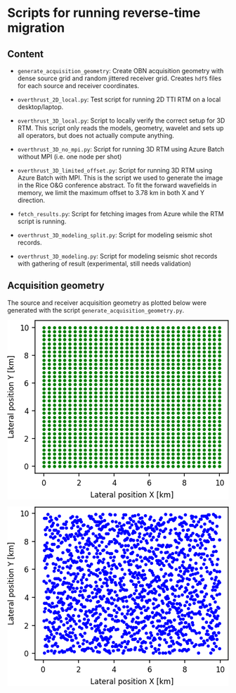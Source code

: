 # Scripts for running reverse-time migration

## Content

 - `generate_acquisition_geometry`: Create OBN acquisition geometry with dense source grid and random jittered receiver grid. Creates `hdf5` files for each source and receiver coordinates.

 - `overthrust_2D_local.py`: Test script for running 2D TTI RTM on a local desktop/laptop.

 - `overthrust_3D_local.py`: Script to locally verify the correct setup for 3D RTM. This script only reads the models, geometry, wavelet and sets up all operators, but does not actually compute anything.

 - `overthrust_3D_no_mpi.py`: Script for running 3D RTM using Azure Batch without MPI (i.e. one node per shot)

 - `overthrust_3D_limited_offset.py`: Script for running 3D RTM using Azure Batch with MPI. This is the script we used to generate the image in the Rice O&G conference abstract. To fit the forward wavefields in memory, we limit the maximum offset to 3.78 km in both X and Y direction.

 - `fetch_results.py`: Script for fetching images from Azure while the RTM script is running.

 - `overthrust_3D_modeling_split.py`: Script for modeling seismic shot records.

 - `overthrust_3D_modeling.py`: Script for modeling seismic shot records with gathering of result (experimental, still needs validation)



## Acquisition geometry

The source and receiver acquisition geometry as plotted below were generated with the script `generate_acquisition_geometry.py`. 

![](../documentation/source_grid.png)

![](../documentation/receiver_grid.png)
